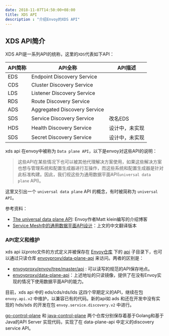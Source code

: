 ```yaml
---
date: 2018-11-07T14:50:00+08:00
title: XDS API
description : "介绍Envoy的XDS API"
---
```


## XDS API简介

XDS API是一系列API的统称，这里的`XDS`代表如下API：

| API简称 | API全称                      | API描述        |
| ------- | ---------------------------- | -------------- |
| EDS     | Endpoint Discovery Service   |                |
| CDS     | Cluster Discovery Service    |                |
| LDS     | Listener Discovery Service   |                |
| RDS     | Route Discovery Service      |                |
| ADS     | Aggregated Discovery Service |                |
| SDS     | Service Discovery Service    | 改名EDS        |
| HDS     | Health Discovery Service     | 设计中，未实现 |
| SDS     | Secret Discovery Service     | 设计中，未实现 |

xds api 在envoy中被称为 `Data plane API`，以下是envoy对这些API的说明：

> 这些API在某些情况下也可以被其他代理解决方案使用，如果这些解决方案也想与管理系统和配置生成器进行互操作，而这些系统和配置生成器是针对此标准构建。因此，我们视这些为通用数据平面API(`universal data plane` API)。 

这里又引出一个 `universal data plane` API 的概念，有时被简称为 `universal API`。

参考资料：

- [The universal data plane API](https://blog.envoyproxy.io/the-universal-data-plane-api-d15cec7a): Envoy作者Matt klein编写的介绍博客
- [Service Mesh中的通用数据平面API设计](http://www.servicemesher.com/blog/the-universal-data-plane-api/)：上文的中文翻译版本

### API定义和维护

xds api 以proto文件的方式定义并被保存在 [Envoy仓库](https://github.com/envoyproxy/envoy) 下的 [api](https://github.com/envoyproxy/envoy/tree/master/api) 子目录下，也可以通过只读仓库 [envoyproxy/data-plane-api](https://github.com/envoyproxy/data-plane-api) 来访问。两者的区别是：

- [envoyproxy/envoy/tree/master/api](https://github.com/envoyproxy/envoy/tree/master/api) : 可以读写的规范的API保存地点。
- [envoyproxy/data-plane-api](https://github.com/envoyproxy/data-plane-api)：上述地址的只读镜像，提供了在没有Envoy实现的情况下使用数据平面API的能力。

目前，xds api 中的 eds/cds/rds/lds 这四个早期定义的API，继续在包 `envoy.api.v2` 中维护，以兼容已有的代码。新的api如 ads 和还在开发中没有实现的 hds/sds 的开发在包  `envoy.service.discovery.v2` 中进行。

[go-control-plane](https://github.com/envoyproxy/go-control-plane) 和 [java-control-plane](https://github.com/envoyproxy/java-control-plane) 两个仓库分别保存着基于Golang和基于Java的API Server 实现代码，实现了在 data-plane-api 中定义的discovery service API。






